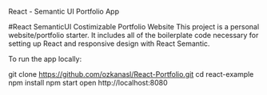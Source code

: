 
React - Semantic UI Portfolio App

#React SemanticUI Costimizable Portfolio Website
This project is a personal website/portfolio starter. It includes all of the boilerplate code necessary for setting up React and responsive design with React Semantic.


To run the app locally:

git clone https://github.com/ozkanasl/React-Portfolio.git
cd react-example
npm install
npm start
open http://localhost:8080